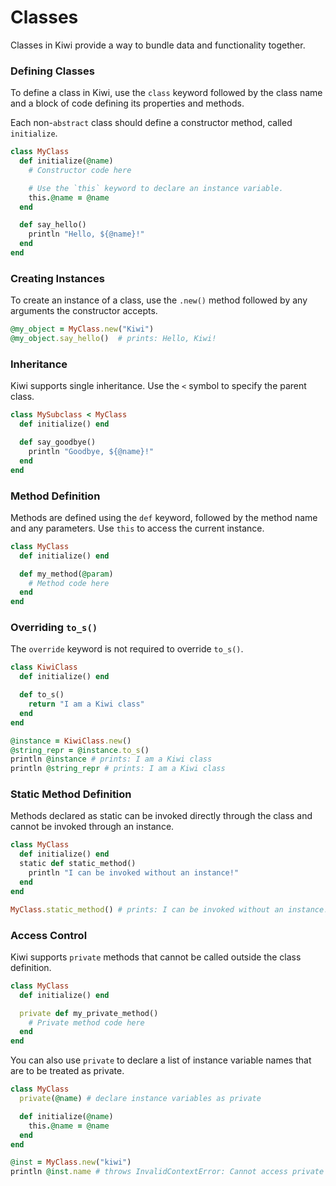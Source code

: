 # Classes

Classes in Kiwi provide a way to bundle data and functionality together.

### Defining Classes

To define a class in Kiwi, use the `class` keyword followed by the class name and a block of code defining its properties and methods.

Each non-`abstract` class should define a constructor method, called `initialize`.

```ruby
class MyClass
  def initialize(@name)
    # Constructor code here

    # Use the `this` keyword to declare an instance variable.
    this.@name = @name 
  end

  def say_hello()
    println "Hello, ${@name}!"
  end
end
```

### Creating Instances

To create an instance of a class, use the `.new()` method followed by any arguments the constructor accepts.

```ruby
@my_object = MyClass.new("Kiwi")
@my_object.say_hello()  # prints: Hello, Kiwi!
```

### Inheritance

Kiwi supports single inheritance. Use the `<` symbol to specify the parent class.

```ruby
class MySubclass < MyClass
  def initialize() end

  def say_goodbye()
    println "Goodbye, ${@name}!"
  end
end
```

### Method Definition

Methods are defined using the `def` keyword, followed by the method name and any parameters. Use `this` to access the current instance.

```ruby
class MyClass
  def initialize() end

  def my_method(@param)
    # Method code here
  end
end
```

### Overriding `to_s()`

The `override` keyword is not required to override `to_s()`.

```ruby
class KiwiClass
  def initialize() end

  def to_s()
    return "I am a Kiwi class"
  end
end

@instance = KiwiClass.new()
@string_repr = @instance.to_s()
println @instance # prints: I am a Kiwi class
println @string_repr # prints: I am a Kiwi class
```

### Static Method Definition

Methods declared as static can be invoked directly through the class and cannot be invoked through an instance.

```ruby
class MyClass
  def initialize() end
  static def static_method()
    println "I can be invoked without an instance!"
  end
end

MyClass.static_method() # prints: I can be invoked without an instance!
```

### Access Control

Kiwi supports `private` methods that cannot be called outside the class definition.

```ruby
class MyClass
  def initialize() end

  private def my_private_method()
    # Private method code here
  end
end
```

You can also use `private` to declare a list of instance variable names that are to be treated as private.

```ruby
class MyClass
  private(@name) # declare instance variables as private

  def initialize(@name)
    this.@name = @name
  end
end

@inst = MyClass.new("kiwi")
println @inst.name # throws InvalidContextError: Cannot access private instance variable outside of object context. 
```

